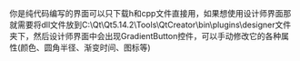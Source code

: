 你是纯代码编写的界面可以只下载h和cpp文件直接用，如果想使用设计师界面那就需要将dll文件放到C:\Qt\Qt5.14.2\Tools\QtCreator\bin\plugins\designer文件夹下，然后设计师界面中会出现GradientButton控件，可以手动修改它的各种属性(颜色、圆角半径、渐变时间、图标等)
